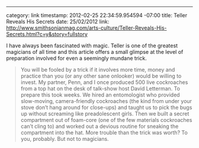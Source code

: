 --- 
category: link
timestamp: 2012-02-25 22:34:59.954594 -07:00
title: Teller Reveals His Secrets
date: 25/02/2012
link: http://www.smithsonianmag.com/arts-culture/Teller-Reveals-His-Secrets.html?c=y&story=fullstory

I have always been fascinated with magic. Teller is one of the greatest magicians of all time and this article offers a small glimpse at the level of preparation involved for even a seemingly mundane trick.

> You will be fooled by a trick if it involves more time, money and practice than you (or any other sane onlooker) would be willing to invest. My partner, Penn, and I once produced 500 live cockroaches from a top hat on the desk of talk-show host David Letterman. To prepare this took weeks. We hired an entomologist who provided slow-moving, camera-friendly cockroaches (the kind from under your stove don’t hang around for close-ups) and taught us to pick the bugs up without screaming like preadolescent girls. Then we built a secret compartment out of foam-core (one of the few materials cockroaches can’t cling to) and worked out a devious routine for sneaking the compartment into the hat. More trouble than the trick was worth? To you, probably. But not to magicians.

